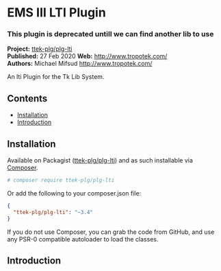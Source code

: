 # EMS III LTI Plugin


### This plugin is deprecated untill we can find another lib to use



__Project:__ [ttek-plg/plg-lti](http://packagist.org/packages/ttek-plg/plg-lti)  
__Published:__ 27 Feb 2020
__Web:__ <http://www.tropotek.com/>  
__Authors:__ Michael Mifsud <http://www.tropotek.com/>  
  
An lti Plugin for the Tk Lib System.

## Contents

- [Installation](#installation)
- [Introduction](#introduction)


## Installation

Available on Packagist ([ttek-plg/plg-lti](http://packagist.org/packages/ttek-plg/lti))
and as such installable via [Composer](http://getcomposer.org/).

```bash
# composer require ttek-plg/plg-lti
```

Or add the following to your composer.json file:

```json
{
  "ttek-plg/plg-lti": "~3.4"
}
```

If you do not use Composer, you can grab the code from GitHub, and use any
PSR-0 compatible autoloader to load the classes.

## Introduction



